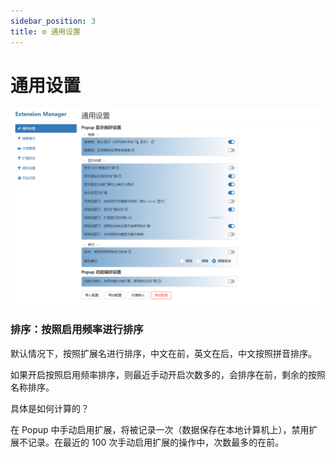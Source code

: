 ```yaml
---
sidebar_position: 3
title: ⚙️ 通用设置
---
```


# 通用设置

![setting](./img/2023-10-10-14-59-25.png)

### 排序：按照启用频率进行排序

默认情况下，按照扩展名进行排序，中文在前，英文在后，中文按照拼音排序。

如果开启按照启用频率排序，则最近手动开启次数多的，会排序在前，剩余的按照名称排序。

具体是如何计算的？

在 Popup 中手动启用扩展，将被记录一次（数据保存在本地计算机上），禁用扩展不记录。在最近的 100 次手动启用扩展的操作中，次数最多的在前。

